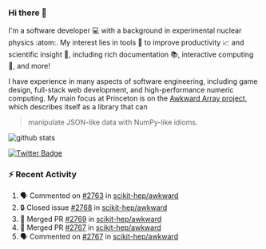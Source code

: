 ### Hi there 👋 

I'm a software developer 💻 with a background in experimental nuclear physics :atom:. My interest lies in tools :wrench: to improve productivity :chart_with_upwards_trend: and scientific insight :telescope:, including rich documentation 📚, interactive computing 🧮, and more! 

I have experience in many aspects of software engineering, including game design, full-stack web development, and high-performance numeric computing. My main focus at Princeton is on the [Awkward Array project](awkward-array.org/), which describes itself as a library that can 
> manipulate JSON-like data with NumPy-like idioms.

![github stats](https://github-readme-stats.vercel.app/api?username=agoose77&show_icons=true&hide_rank=true&hide_title=true&bg_color=30,e76445,904e95&text_color=efe3ec&icon_color=efe3ec)
<!--
**agoose77/agoose77** is a ✨ _special_ ✨ repository because its `README.md` (this file) appears on your GitHub profile.

Here are some ideas to get you started:

- 🔭 I’m currently working on ...
- 🌱 I’m currently learning ...
- 👯 I’m looking to collaborate on ...
- 🤔 I’m looking for help with ...
- 💬 Ask me about ...
- 📫 How to reach me: ...
- 😄 Pronouns: ...
- ⚡ Fun fact: ...
-->

[![Twitter Badge](https://img.shields.io/twitter/follow/agoose77?style=flat-square&logo=Twitter&logoColor=white&color=cornflowerblue)](https://twitter.com/agoose77)

### :zap: Recent Activity

<!--START_SECTION:activity-->
1. 🗣 Commented on [#2763](https://github.com/scikit-hep/awkward/pull/2763#issuecomment-1777682161) in [scikit-hep/awkward](https://github.com/scikit-hep/awkward)
2. 🔒 Closed issue [#2768](https://github.com/scikit-hep/awkward/issues/2768) in [scikit-hep/awkward](https://github.com/scikit-hep/awkward)
3. 🎉 Merged PR [#2769](https://github.com/scikit-hep/awkward/pull/2769) in [scikit-hep/awkward](https://github.com/scikit-hep/awkward)
4. 🎉 Merged PR [#2767](https://github.com/scikit-hep/awkward/pull/2767) in [scikit-hep/awkward](https://github.com/scikit-hep/awkward)
5. 🗣 Commented on [#2767](https://github.com/scikit-hep/awkward/pull/2767#issuecomment-1777632864) in [scikit-hep/awkward](https://github.com/scikit-hep/awkward)
<!--END_SECTION:activity-->

